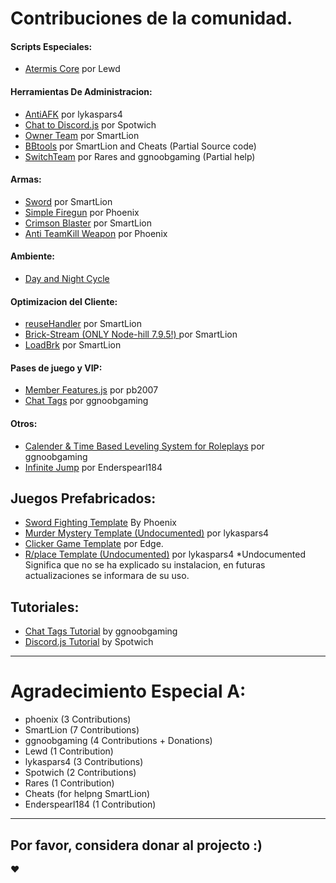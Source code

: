 

# Contribuciones de la comunidad.
#### Scripts Especiales:
- [Atermis Core](General%20Game%20Scripts/Administration%20Tools/Atermis.js) por Lewd

#### Herramientas De Administracion:
- [AntiAFK](General%20Game%20Scripts/Administration%20Tools/AntiAFK.js) por lykaspars4
-  [Chat to Discord.js](General%20Game%20Scripts/Administration%20Tools/Discord.js) por Spotwich
- [Owner Team](General%20Game%20Scripts/Administration%20Tools/Discord.js) por SmartLion
- [BBtools](General%20Game%20Scripts/Administration%20Tools/BBTools.js) por SmartLion and Cheats (Partial Source code)
-  [SwitchTeam](General%20Game%20Scripts/Administration%20Tools/TeamChangeScript.js) por Rares and ggnoobgaming (Partial help)



#### Armas:
- [Sword](Weaponry/Sword.js) por SmartLion
- [Simple Firegun](Weaponry/Simple_Gun.js) por Phoenix
- [Crimson Blaster](Weaponry/CrimsonBlaster.js) por SmartLion
- [Anti TeamKill Weapon](Weaponry/Anti%20TK%20Gun.js) por Phoenix
#### Ambiente:
- [Day and Night Cycle](General%20Game%20Scripts/Ambient/DayNight%20Cycle.js)
#### Optimizacion del Cliente:
- [reuseHandler](General%20Game%20Scripts/Optimizations/ReUseHandler.js) por SmartLion
- [Brick-Stream (ONLY Node-hill 7.9.5!) ](General%20Game%20Scripts/Optimizations/Stream.js) por SmartLion
- [LoadBrk](https://github.com/BunnyNabbit/loadbrk/blob/master/loadbrk.js) por SmartLion


#### Pases de juego y VIP:
  - [Member Features.js](General%20Game%20Scripts/Features/Gamepass.js) por pb2007
  - [Chat Tags](General%20Game%20Scripts/Features/Chat%20Tags.js) por ggnoobgaming

#### Otros:
- [Calender & Time Based Leveling System for Roleplays](General%20Game%20Scripts/Calendar.js) por ggnoobgaming
- [Infinite Jump](General%20Game%20Scripts/InfiniteJump.js) por Enderspearl184 


## Juegos Prefabricados:


- [Sword Fighting Template](https://github.com/Brick-Hill-Developers/Sword-Fighting-Arena) By Phoenix
- [Murder Mystery Template (Undocumented)](https://github.com/Brick-Hill-Developers/Community-Resources/blob/master/Templates/Murder%20Mystery.js) por lykaspars4
- [Clicker Game Template](https://github.com/Core-commits/Click_Template) por Edge.
- [R/place Template (Undocumented)](https://github.com/Brick-Hill-Developers/Community-Resources/blob/master/Templates/Place.js) por lykaspars4
*Undocumented Significa que no se ha explicado su instalacion, en futuras actualizaciones se informara de su uso.
## Tutoriales:
- [Chat Tags Tutorial](https://github.com/Brick-Hill-Developers/Community-Resources/blob/master/General%20Game%20Scripts/Chat%20Tags%20Tutorial.md) by ggnoobgaming
- [Discord.js Tutorial](https://github.com/Brick-Hill-Developers/Community-Resources/blob/85e39833b360ceaa7a1327e3a78786f2264e0fbf/General%20Game%20Scripts/Discord.md) by Spotwich

---
# Agradecimiento Especial A:

- phoenix (3 Contributions)
- SmartLion (7 Contributions)
- ggnoobgaming (4 Contributions + Donations)
- Lewd (1 Contribution)
- lykaspars4 (3 Contributions)
- Spotwich (2 Contributions)
- Rares (1 Contribution)
- Cheats (for helpng SmartLion)
- Enderspearl184 (1 Contribution)
------

## Por favor, considera donar al projecto :)
:heart:

